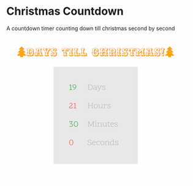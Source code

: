 # Christmas Countdown
A countdown timer counting down till christmas second by second

![Example image](https://raw.githubusercontent.com/SorcererGrey/christmas-countdown/master/example.PNG)
